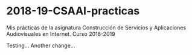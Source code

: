 # 2018-19-CSAAI-practicas
Mis prácticas de la asignatura Construcción de Servicios y Aplicaciones Audiovisuales en Internet. Curso 2018-2019

Testing... Another change...
